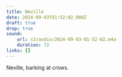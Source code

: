 ```yaml
---
title: Neville
date: 2024-09-03T01:52:02.000Z
draft: true
drop: true
sound:
    url: s3/audio/2024-09-03-01-52-02.m4a
    duration: 72
links: []
---
```


Neville, barking at crows.
